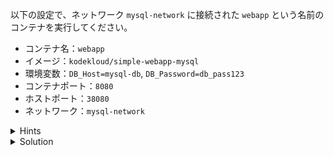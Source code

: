 以下の設定で、ネットワーク `mysql-network` に接続された `webapp` という名前のコンテナを実行してください。

- コンテナ名：`webapp`
- イメージ：`kodekloud/simple-webapp-mysql`
- 環境変数：`DB_Host=mysql-db`, `DB_Password=db_pass123`
- コンテナポート：`8080`
- ホストポート：`38080`
- ネットワーク：`mysql-network`


<details>
  <summary>Hints</summary>

- 接続するネットワークを設定するには、`docker container run` コマンドで `--network` フラグを指定します。
- 環境変数を設定するには、`-e` フラグを指定します。複数の環境変数を設定する場合は、それぞれの環境変数について `-e` フラグを指定します。

</details>


<details>
  <summary>Solution</summary>

`docker container run -d --name webapp --network mysql-network -e DB_Host=mysql-db -e DB_Password=db_pass123 -p 38080:8080 kodekloud/simple-webapp-mysql`{{execute}} を実行します。

</details>